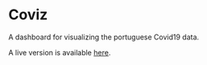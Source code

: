 # Coviz

A dashboard for visualizing the portuguese Covid19 data.

A live version is available [here](https://coviz.io).

